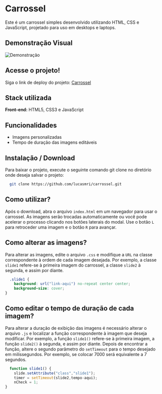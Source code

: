 # Carrossel

Este é um carrossel simples desenvolvido utilizando HTML, CSS e JavaScript, projetado para uso em desktops e laptops.

## Demonstração Visual

![Demonstração](https://github.com/user-attachments/assets/a77d4b51-b58b-4010-a361-39c34162afcb)

## Acesse o projeto!

Siga o link de deploy do projeto: <a href="https://lucasmri.github.io/carrossel/" target="_blank">Carrossel</a>


## Stack utilizada

**Front-end:** HTML5, CSS3 e JavaScript

## Funcionalidades

- Imagens personalizadas
- Tempo de duração das imagens editáveis

## Instalação / Download

Para baixar o projeto, execute o seguinte comando git clone no diretório onde deseja salvar o projeto:

```bash
  git clone https://github.com/lucasmri/carrossel.git
```

## Como utilizar?

Após o download, abra o arquivo `index.html` em um navegador para usar o carrossel. As imagens serão trocadas automaticamente ou você pode acelerar o processo clicando nos botões laterais do modal. Use o botão `L` para retroceder uma imagem e o botão `R` para avançar.


## Como alterar as imagens?

Para alterar as imagens, edite o arquivo `.css` e modifique a `URL` na classe correspondente à ordem de cada imagem desejada. Por exemplo, a classe `slide1` refere-se à primeira imagem do carrossel, a classe `slide2` à segunda, e assim por diante.

```css
  .slide1 {
    background: url("link-aqui") no-repeat center center;
    background-size: cover;
}
``` 

## Como editar o tempo de duração de cada imagem?

Para alterar a duração de exibição das imagens é necessário alterar o arquivo `.js` e localizar a função correspondente à imagem que deseja modificar. Por exemplo, a função `slide1()` refere-se à primeira imagem, a função `slide2()` à segunda, e assim por diante. Depois de encontrar a função, altere o segundo parâmetro do `setTimeout` para o tempo desejado em milissegundos. Por exemplo, se colocar 7000 será equivalente a 7 segundos.

```javascript
  function slide1() {
    slide.setAttribute("class","slide1");
    timer = setTimeout(slide2,tempo-aqui);
    nCheck = 1;
}
``` 

